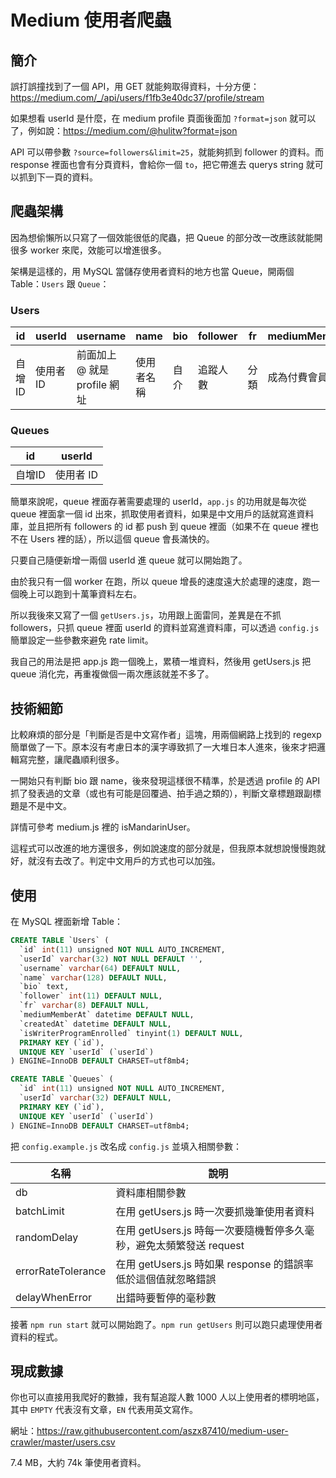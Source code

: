 # Medium 使用者爬蟲

## 簡介

誤打誤撞找到了一個 API，用 GET 就能夠取得資料，十分方便：https://medium.com/_/api/users/f1fb3e40dc37/profile/stream

如果想看 userId 是什麼，在 medium profile 頁面後面加 `?format=json` 就可以了，例如說：https://medium.com/@hulitw?format=json

API 可以帶參數 `?source=followers&limit=25`，就能夠抓到 follower 的資料。而 response 裡面也會有分頁資料，會給你一個 `to`，把它帶進去 querys string 就可以抓到下一頁的資料。

## 爬蟲架構

因為想偷懶所以只寫了一個效能很低的爬蟲，把 Queue 的部分改一改應該就能開很多 worker 來爬，效能可以增進很多。

架構是這樣的，用 MySQL 當儲存使用者資料的地方也當 Queue，開兩個 Table：`Users` 跟 `Queue`：

### Users

| id     | userId    | username                      | name       | bio  | follower | fr   | mediumMemberAt     | createdAt      | isWriterProgramEnrolled |
|--------|-----------|-------------------------------|------------|------|----------|------|--------------------|----------------|-------------------------|
| 自增ID | 使用者 ID | 前面加上 @ 就是 profile 網址  | 使用者名稱 | 自介 | 追蹤人數 | 分類 | 成為付費會員的時間 | 加入會員的時間 |                         |

### Queues

| id     | userId    |
|--------|-----------|
| 自增ID | 使用者 ID |

簡單來說呢，queue 裡面存著需要處理的 userId，`app.js` 的功用就是每次從 queue 裡面拿一個 id 出來，抓取使用者資料，如果是中文用戶的話就寫進資料庫，並且把所有 followers 的 id 都 push 到 queue 裡面（如果不在 queue 裡也不在 Users 裡的話），所以這個 queue 會長滿快的。

只要自己隨便新增一兩個 userId 進 queue 就可以開始跑了。

由於我只有一個 worker 在跑，所以 queue 增長的速度遠大於處理的速度，跑一個晚上可以跑到十萬筆資料左右。

所以我後來又寫了一個 `getUsers.js`，功用跟上面雷同，差異是在不抓 followers，只抓 queue 裡面 userId 的資料並寫進資料庫，可以透過 `config.js` 簡單設定一些參數來避免 rate limit。

我自己的用法是把 app.js 跑一個晚上，累積一堆資料，然後用 getUsers.js 把 queue 消化完，再重複做個一兩次應該就差不多了。

## 技術細節

比較麻煩的部分是「判斷是否是中文寫作者」這塊，用兩個網路上找到的 regexp 簡單做了一下。原本沒有考慮日本的漢字導致抓了一大堆日本人進來，後來才把邏輯寫完整，讓爬蟲順利很多。

一開始只有判斷 bio 跟 name，後來發現這樣很不精準，於是透過 profile 的 API 抓了發表過的文章（或也有可能是回覆過、拍手過之類的），判斷文章標題跟副標題是不是中文。

詳情可參考 medium.js 裡的 isMandarinUser。

這程式可以改進的地方還很多，例如說速度的部分就是，但我原本就想說慢慢跑就好，就沒有去改了。判定中文用戶的方式也可以加強。

## 使用

在 MySQL 裡面新增 Table：

``` sql
CREATE TABLE `Users` (
  `id` int(11) unsigned NOT NULL AUTO_INCREMENT,
  `userId` varchar(32) NOT NULL DEFAULT '',
  `username` varchar(64) DEFAULT NULL,
  `name` varchar(128) DEFAULT NULL,
  `bio` text,
  `follower` int(11) DEFAULT NULL,
  `fr` varchar(8) DEFAULT NULL,
  `mediumMemberAt` datetime DEFAULT NULL,
  `createdAt` datetime DEFAULT NULL,
  `isWriterProgramEnrolled` tinyint(1) DEFAULT NULL,
  PRIMARY KEY (`id`),
  UNIQUE KEY `userId` (`userId`)
) ENGINE=InnoDB DEFAULT CHARSET=utf8mb4;

CREATE TABLE `Queues` (
  `id` int(11) unsigned NOT NULL AUTO_INCREMENT,
  `userId` varchar(32) DEFAULT NULL,
  PRIMARY KEY (`id`),
  UNIQUE KEY `userId` (`userId`)
) ENGINE=InnoDB DEFAULT CHARSET=utf8mb4;
```

把 `config.example.js` 改名成 `config.js` 並填入相關參數：


| 名稱                 | 說明                                                     |
|--------------------|---------------------------------------------------------------------|
| db                 | 資料庫相關參數                                                      |
| batchLimit         | 在用 getUsers.js 時一次要抓幾筆使用者資料                           |
| randomDelay        | 在用 getUsers.js 時每一次要隨機暫停多久毫秒，避免太頻繁發送 request |
| errorRateTolerance | 在用 getUsers.js 時如果 response 的錯誤率低於這個值就忽略錯誤       |
| delayWhenError     | 出錯時要暫停的毫秒數                                                |


接著 `npm run start` 就可以開始跑了。`npm run getUsers` 則可以跑只處理使用者資料的程式。

## 現成數據

你也可以直接用我爬好的數據，我有幫追蹤人數 1000 人以上使用者的標明地區，其中 `EMPTY` 代表沒有文章，`EN` 代表用英文寫作。

網址：https://raw.githubusercontent.com/aszx87410/medium-user-crawler/master/users.csv

7.4 MB，大約 74k 筆使用者資料。


